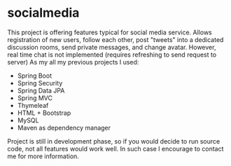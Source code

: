# socialmedia
This project is offering features typical for social media service.
Allows registration of new users, follow each other, post "tweets" into a dedicated discussion rooms, send private messages, and change avatar. However, real time chat is not implemented (requires refreshing to send request to server) 
As my all my previous projects I used:
<ul>
  <li>Spring Boot</li>
  <li>Spring Security</li>
  <li>Spring Data JPA</li>
  <li>Spring MVC</li>
  <li>Thymeleaf</li>
  <li>HTML + Bootstrap</li>
  <li>MySQL</li>
  <li>Maven as dependency manager </li>
</ul>
Project is still in development phase, so if you would decide to run source code, not all features would work well.
In such case I encourage to contact me for more information. 

